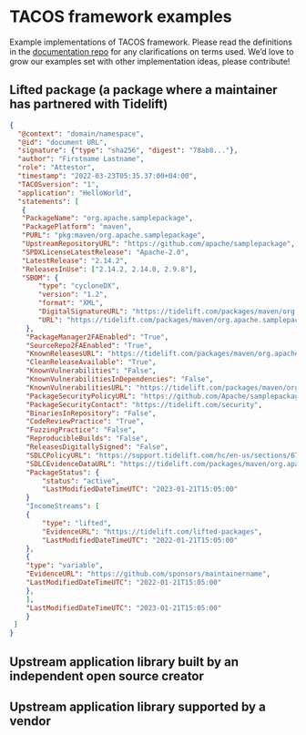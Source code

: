 # TACOS framework examples
Example implementations of TACOS framework. Please read the definitions in the [documentation repo](https://github.com/tacosframework/documentation) for any clarifications on terms used. We’d love to grow our examples set with other implementation ideas, please contribute!

## **Lifted package (a package where a maintainer has partnered with Tidelift)**

```json
{
  "@context": "domain/namespace",
  "@id": "document URL",
  "signature": {"type": "sha256", "digest": "78ab8..."},
  "author": "Firstname Lastname",
  "role": "Attestor",
  "timestamp": "2022-03-23T05:35.37:00+04:00",
  "TACOSversion": "1",
  "application": "HelloWorld",
  "statements": [
   {
   "PackageName": "org.apache.samplepackage",
   "PackagePlatform": "maven",
   "PURL": "pkg:maven/org.apache.samplepackage",
   "UpstreamRepositoryURL": "https://github.com/apache/samplepackage",
   "SPDXLicenseLatestRelease": "Apache-2.0",
   "LatestRelease": "2.14.2",
   "ReleasesInUse": ["2.14.2, 2.14.0, 2.9.8"],
   "SBOM": {
	   "type": "cycloneDX",
	   "version": "1.2",
	   "format": "XML",
	   "DigitalSignatureURL": "https://tidelift.com/packages/maven/org.apache.samplepackage-latest-cycloneDX.xml.sig",
	   "URL": "https://tidelift.com/packages/maven/org.apache.samplepackage-latest-cycloneDX.xml"
	},
	"PackageManager2FAEnabled": "True",
	"SourceRepo2FAEnabled": "True",
	"KnownReleasesURL": "https://tidelift.com/packages/maven/org.apache.samplepackage/releases-map",
	"CleanReleaseAvailable": "True",
	"KnownVulnerabilities": "False",
	"KnownVulnerabilitiesInDependencies": "False",
	"KnownVulnerabilitiesURL": "https://tidelift.com/packages/maven/org.apache.samplepackage/vulnerabilties-map",
	"PackageSecurityPolicyURL": "https://github.com/Apache/samplepackage/security/policy",
	"PackageSecurityContact": "https://tidelift.com/security",
	"BinariesInRepository": "False",
	"CodeReviewPractice": "True",
	"FuzzingPractice": "False",
	"ReproducibleBuilds": "False",
	"ReleasesDigitallySigned": "False",
	"SDLCPolicyURL": "https://support.tidelift.com/hc/en-us/sections/6793135744404-Lifter-tasks",
	"SDLCEvidenceDataURL": "https://tidelift.com/packages/maven/org.apache.samplepackage/",
	"PackageStatus": {
		"status": "active",
		"LastModifiedDateTimeUTC": "2023-01-21T15:05:00"
	}
	"IncomeStreams": [
	{
		"type": "lifted",
		"EvidenceURL": "https://tidelift.com/lifted-packages",
		"LastModifiedDateTimeUTC": "2022-01-21T15:05:00"
	},
	{
	"type": "variable",
	"EvidenceURL": "https://github.com/sponsors/maintainername",
	"LastModifiedDateTimeUTC": "2022-01-21T15:05:00"
	},
	],
	"LastModifiedDateTimeUTC": "2023-01-21T15:05:00"
	}
 ]
}
```



## **Upstream application library built by an independent open source creator**




## **Upstream application library supported by a vendor**
